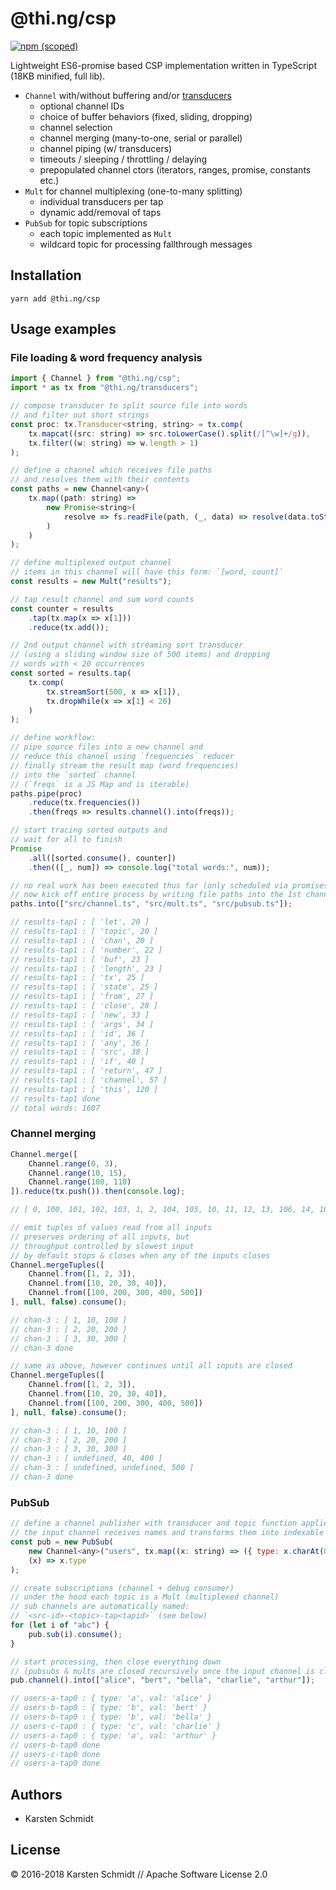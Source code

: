 # @thi.ng/csp

[![npm (scoped)](https://img.shields.io/npm/v/@thi.ng/csp.svg)](https://www.npmjs.com/package/@thi.ng/csp)

Lightweight ES6-promise based CSP implementation written in TypeScript (18KB minified, full lib).

- `Channel` with/without buffering and/or [transducers](https://github.com/thi-ng/transducers)
  - optional channel IDs
  - choice of buffer behaviors (fixed, sliding, dropping)
  - channel selection
  - channel merging (many-to-one, serial or parallel)
  - channel piping (w/ transducers)
  - timeouts / sleeping / throttling / delaying
  - prepopulated channel ctors (iterators, ranges, promise, constants etc.)
- `Mult` for channel multiplexing (one-to-many splitting)
  - individual transducers per tap
  - dynamic add/removal of taps
- `PubSub` for topic subscriptions
  - each topic implemented as `Mult`
  - wildcard topic for processing fallthrough messages

## Installation

```
yarn add @thi.ng/csp
```

## Usage examples

### File loading & word frequency analysis

```js
import { Channel } from "@thi.ng/csp";
import * as tx from "@thi.ng/transducers";

// compose transducer to split source file into words
// and filter out short strings
const proc: tx.Transducer<string, string> = tx.comp(
    tx.mapcat((src: string) => src.toLowerCase().split(/[^\w]+/g)),
    tx.filter((w: string) => w.length > 1)
);

// define a channel which receives file paths
// and resolves them with their contents
const paths = new Channel<any>(
    tx.map((path: string) =>
        new Promise<string>(
            resolve => fs.readFile(path, (_, data) => resolve(data.toString()))
        )
    )
);

// define multiplexed output channel
// items in this channel will have this form: `[word, count]`
const results = new Mult("results");

// tap result channel and sum word counts
const counter = results
    .tap(tx.map(x => x[1]))
    .reduce(tx.add());

// 2nd output channel with streaming sort transducer
// (using a sliding window size of 500 items) and dropping
// words with < 20 occurrences
const sorted = results.tap(
    tx.comp(
        tx.streamSort(500, x => x[1]),
        tx.dropWhile(x => x[1] < 20)
    )
);

// define workflow:
// pipe source files into a new channel and
// reduce this channel using `frequencies` reducer
// finally stream the result map (word frequencies)
// into the `sorted` channel
// (`freqs` is a JS Map and is iterable)
paths.pipe(proc)
    .reduce(tx.frequencies())
    .then(freqs => results.channel().into(freqs));

// start tracing sorted outputs and
// wait for all to finish
Promise
    .all([sorted.consume(), counter])
    .then(([_, num]) => console.log("total words:", num));

// no real work has been executed thus far (only scheduled via promises)
// now kick off entire process by writing file paths into the 1st channel
paths.into(["src/channel.ts", "src/mult.ts", "src/pubsub.ts"]);

// results-tap1 : [ 'let', 20 ]
// results-tap1 : [ 'topic', 20 ]
// results-tap1 : [ 'chan', 20 ]
// results-tap1 : [ 'number', 22 ]
// results-tap1 : [ 'buf', 23 ]
// results-tap1 : [ 'length', 23 ]
// results-tap1 : [ 'tx', 25 ]
// results-tap1 : [ 'state', 25 ]
// results-tap1 : [ 'from', 27 ]
// results-tap1 : [ 'close', 28 ]
// results-tap1 : [ 'new', 33 ]
// results-tap1 : [ 'args', 34 ]
// results-tap1 : [ 'id', 36 ]
// results-tap1 : [ 'any', 36 ]
// results-tap1 : [ 'src', 38 ]
// results-tap1 : [ 'if', 40 ]
// results-tap1 : [ 'return', 47 ]
// results-tap1 : [ 'channel', 57 ]
// results-tap1 : [ 'this', 120 ]
// results-tap1 done
// total words: 1607
```

### Channel merging

```js
Channel.merge([
    Channel.range(0, 3),
    Channel.range(10, 15),
    Channel.range(100, 110)
]).reduce(tx.push()).then(console.log);

// [ 0, 100, 101, 102, 103, 1, 2, 104, 105, 10, 11, 12, 13, 106, 14, 107, 108, 109 ]

// emit tuples of values read from all inputs
// preserves ordering of all inputs, but
// throughput controlled by slowest input
// by default stops & closes when any of the inputs closes
Channel.mergeTuples([
    Channel.from([1, 2, 3]),
    Channel.from([10, 20, 30, 40]),
    Channel.from([100, 200, 300, 400, 500])
], null, false).consume();

// chan-3 : [ 1, 10, 100 ]
// chan-3 : [ 2, 20, 200 ]
// chan-3 : [ 3, 30, 300 ]
// chan-3 done

// same as above, however continues until all inputs are closed
Channel.mergeTuples([
    Channel.from([1, 2, 3]),
    Channel.from([10, 20, 30, 40]),
    Channel.from([100, 200, 300, 400, 500])
], null, false).consume();

// chan-3 : [ 1, 10, 100 ]
// chan-3 : [ 2, 20, 200 ]
// chan-3 : [ 3, 30, 300 ]
// chan-3 : [ undefined, 40, 400 ]
// chan-3 : [ undefined, undefined, 500 ]
// chan-3 done
```

### PubSub

```js
// define a channel publisher with transducer and topic function applied to each item
// the input channel receives names and transforms them into indexable objects
const pub = new PubSub(
    new Channel<any>("users", tx.map((x: string) => ({ type: x.charAt(0), val: x }))),
    (x) => x.type
);

// create subscriptions (channel + debug consumer)
// under the hood each topic is a Mult (multiplexed channel)
// sub channels are automatically named:
// `<src-id>-<topic>-tap<tapid>` (see below)
for (let i of "abc") {
    pub.sub(i).consume();
}

// start processing, then close everything down
// (pubsubs & mults are closed recursively once the input channel is closed)
pub.channel().into(["alice", "bert", "bella", "charlie", "arthur"]);

// users-a-tap0 : { type: 'a', val: 'alice' }
// users-b-tap0 : { type: 'b', val: 'bert' }
// users-b-tap0 : { type: 'b', val: 'bella' }
// users-c-tap0 : { type: 'c', val: 'charlie' }
// users-a-tap0 : { type: 'a', val: 'arthur' }
// users-b-tap0 done
// users-c-tap0 done
// users-a-tap0 done
```

## Authors

- Karsten Schmidt

## License

&copy; 2016-2018 Karsten Schmidt // Apache Software License 2.0
